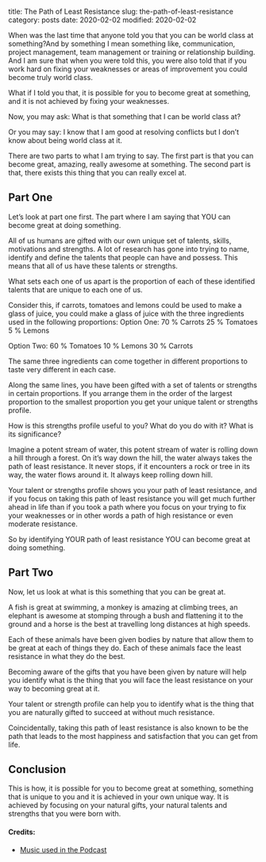 title: The Path of Least Resistance
slug: the-path-of-least-resistance
category: posts
date: 2020-02-02
modified: 2020-02-02

When was the last time that anyone told you that you can be world class at something?And by something I mean something like, communication, project management, team management or training or relationship building. And I am sure that when you were told this, you were also told that if you work hard on fixing your weaknesses or areas of improvement you could become truly world class.  

What if I told you that, it is possible for you to become great at something, and it is not achieved by fixing your weaknesses. 

Now, you may ask: What is that something that I can be world class at?

Or you may say: I know that I am good at resolving conflicts but I don’t know about being world class at it.

There are two parts to what I am trying to say. The first part is that you can become great, amazing, really awesome at something. The second part is that, there exists this thing that you can really excel at. 

## Part One

Let’s look at part one first. The part where I am saying that YOU can become great at doing something. 

All of us humans are gifted with our own unique set of talents, skills, motivations and strengths. A lot of research has gone into trying to name, identify and define the talents that people can have and possess. This means that all of us have these talents or strengths. 

What sets each one of us apart is the proportion of each of these identified talents that are unique to each one of us. 

Consider this, if carrots, tomatoes and lemons could be used to make a glass of juice, you could make a glass of juice with the three ingredients used in the following proportions: 
Option One:
70 % Carrots
25 % Tomatoes
5 % Lemons

Option Two:
60 % Tomatoes
10 % Lemons
30 % Carrots

The same three ingredients can come together in different proportions to taste very different in each case. 

Along the same lines, you have been gifted with a set of talents or strengths in certain proportions. If you arrange them in the order of the largest proportion to the smallest proportion you get your unique talent or strengths profile. 

How is this strengths profile useful to you? What do you do with it? What is its significance?  

Imagine a potent stream of water, this potent stream of water is rolling down a hill through a forest. On it’s way down the hill, the water always takes the path of least resistance. It never stops, if it encounters a rock or tree in its way, the water flows around it. It always keep rolling down hill. 

Your talent or strengths profile shows you your path of least resistance, and if you focus on taking this path of least resistance you will get much further ahead in life than if you took a path where you focus on your trying to fix your weaknesses or in other words a path of high resistance or even moderate resistance. 

So by identifying YOUR path of least resistance YOU can become great at doing something.

## Part Two

Now, let us look at what is this something that you can be great at. 

A fish is great at swimming, a monkey is amazing at climbing trees, an elephant is awesome at stomping through a bush and flattening it to the ground and a horse is the best at travelling long distances at high speeds. 

Each of these animals have been given bodies by nature that allow them to be great at each of things they do. Each of these animals face the least resistance in what they do the best. 

Becoming aware of the gifts that you have been given by nature will help you identify what is the thing that you will face the least resistance on your way to becoming great at it. 

Your talent or strength profile can help you to identify what is the thing that you are naturally gifted to succeed at without much resistance. 

Coincidentally, taking this path of least resistance is also known to be the path that leads to the most happiness and satisfaction that you can get from life. 

## Conclusion

This is how, it is possible for you to become great at something, something that is unique to you and it is achieved in your own unique way. It is achieved by focusing on your natural gifts, your natural talents and strengths that you were born with.  


#### Credits: 

* [Music used in the Podcast](https://freesound.org/people/oymaldonado/sounds/453396/)